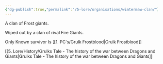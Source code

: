 ```yaml
---
{"dg-publish":true,"permalink":"/5-lore/organisations/wintermaw-clan/"}
---
```





A clan of Frost giants.

Wiped out by a clan of rival Fire Giants.

Only Known survivor Is [[1. PC's/Grulk Frostblood\|Grulk Frostblood]]

[[5. Lore/History/Grulks Tale - The history of the war between Dragons and Giants\|Grulks Tale - The history of the war between Dragons and Giants]]